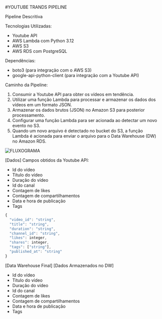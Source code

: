 #YOUTUBE TRANDS PIPELINE

Pipeline Descritiva

Tecnologias Utilizadas:
- Youtube API
- AWS Lambda com Python 3.12
- AWS S3
- AWS RDS com PostgreSQL

Dependências:
- boto3 (para integração com o AWS S3)
- google-api-python-client (para integração com a Youtube API)

Caminho da Pipeline:
1. Consumir a Youtube API para obter os vídeos em tendência.
2. Utilizar uma função Lambda para processar e armazenar os dados dos vídeos em um formato JSON.
3. Armazenar os dados brutos (JSON) no Amazon S3 para posterior processamento.
4. Configurar uma função Lambda para ser acionada ao detectar um novo evento no S3.
5. Quando um novo arquivo é detectado no bucket do S3, a função Lambda é acionada para enviar o arquivo para o Data Warehouse (DW) no Amazon RDS.

![FLUXOGRAMA](https://ibb.co/g7xPkVD)

[Dados]
Campos obtidos da Youtube API:
- Id do vídeo
- Título do vídeo
- Duração do vídeo
- Id do canal
- Contagem de likes
- Contagem de compartilhamentos
- Data e hora de publicação
- Tags
``` javascript
{
  "video_id": "string",
  "title": "string",
  "duration": "string",
  "channel_id": "string",
  "likes": integer,
  "shares": integer,
  "tags": ["string"],
  "published_at": "string"
}
```

[Data Warehouse Final]
[Dados Armazenados no DW]
- Id do vídeo
- Título do vídeo
- Duração do vídeo
- Id do canal
- Contagem de likes
- Contagem de compartilhamentos
- Data e hora de publicação
- Tags

